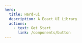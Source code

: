 ```yaml
---
hero:
  title: Hard-ui
  description: A Eeact UI Library
  actions:
    - text: Get Start
      link: /components/button
---
```

